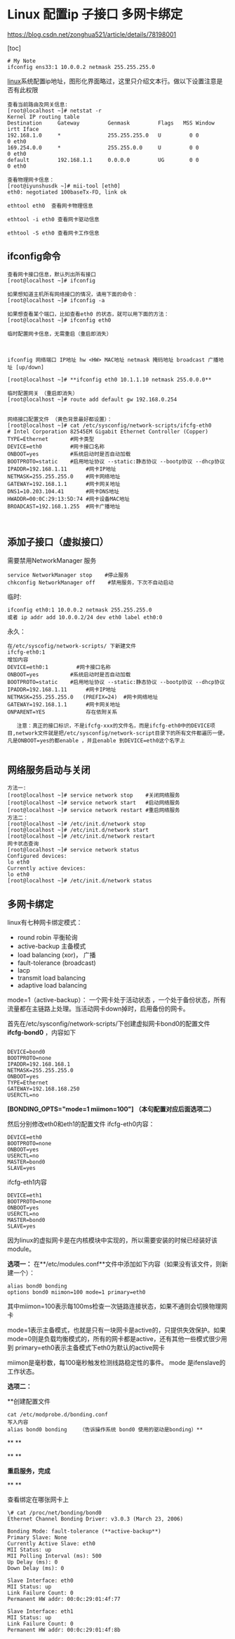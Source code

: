 # Linux 配置ip 子接口 多网卡绑定

https://blog.csdn.net/zonghua521/article/details/78198001

[toc]

```
# My Note
ifconfig ens33:1 10.0.0.2 netmask 255.255.255.0  
```


[linux](https://so.csdn.net/so/search?from=pc_blog_highlight&q=linux)系统配置ip地址，图形化界面略过，这里只介绍文本行。做以下设置注意是否有此权限



```
查看当前路由及网关信息:
[root@localhost ~]# netstat -r
Kernel IP routing table
Destination     Gateway         Genmask         Flags   MSS Window  irtt Iface
192.168.1.0     *               255.255.255.0   U         0 0          0 eth0
169.254.0.0     *               255.255.0.0     U         0 0          0 eth0
default         192.168.1.1     0.0.0.0         UG        0 0          0 eth0
 
查看物理网卡信息：
[root@iyunshusdk ~]# mii-tool [eth0]
eth0: negotiated 100baseTx-FD, link ok
```


```
ethtool eth0  查看网卡物理信息

ethtool -i eth0 查看网卡驱动信息

ethtool -S eth0 查看网卡工作信息
```




## ifconfig命令

```
查看网卡接口信息，默认列出所有接口
[root@localhost ~]# ifconfig

如果想知道主机所有网络接口的情况，请用下面的命令：
[root@localhost ~]# ifconfig -a
   
如果想查看某个端口，比如查看eth0 的状态，就可以用下面的方法：
[root@localhost ~]# ifconfig eth0
    
临时配置网卡信息，无需重启（重启即消失）
     
   
```


```
ifconfig 网络端口 IP地址 hw <HW> MAC地址 netmask 掩码地址 broadcast 广播地址 [up/down] 

[root@localhost ~]# **ifconfig eth0 10.1.1.10 netmask 255.0.0.0**
```




```
临时配置网关　（重启即消失）　
[root@localhost ~]# route add default gw 192.168.0.254

 
网络接口配置文件 （黄色背景最好都设置）：
[root@localhost ~]# cat /etc/sysconfig/network-scripts/ifcfg-eth0
# Intel Corporation 82545EM Gigabit Ethernet Controller (Copper)
TYPE=Ethernet       #网卡类型
DEVICE=eth0         #网卡接口名称
ONBOOT=yes          #系统启动时是否自动加载
BOOTPROTO=static    #启用地址协议 --static:静态协议 --bootp协议 --dhcp协议
IPADDR=192.168.1.11      #网卡IP地址
NETMASK=255.255.255.0    #网卡网络地址
GATEWAY=192.168.1.1      #网卡网关地址
DNS1=10.203.104.41       #网卡DNS地址
HWADDR=00:0C:29:13:5D:74 #网卡设备MAC地址
BROADCAST=192.168.1.255  #网卡广播地址 
 


```
## 添加子接口（虚拟接口）

需要禁用NetworkManager 服务

```
service NetworkManager stop    #停止服务
chkconfig NetworkManager off    #禁用服务，下次不自动启动
```

临时: 

```
ifconfig eth0:1 10.0.0.2 netmask 255.255.255.0  
或者 ip addr add 10.0.0.2/24 dev eth0 label eth0:0
```



永久：
```
在/etc/syscofig/network-scripts/ 下新建文件
ifcfg-eth0:1
增加内容
DEVICE=eth0:1         #网卡接口名称
ONBOOT=yes          #系统启动时是否自动加载
BOOTPROTO=static    #启用地址协议 --static:静态协议 --bootp协议 --dhcp协议
IPADDR=192.168.1.11      #网卡IP地址
NETMASK=255.255.255.0   (PREFIX=24)  #网卡网络地址
GATEWAY=192.168.1.1      #网卡网关地址
ONPARENT=YES             存在依附关系 
 
   注意：真正的接口标识，不是ifcfg-xxx的文件名，而是ifcfg-eth0中的DEVICE项目,network文件就是把/etc/sysconfig/network-script目录下的所有文件都遍历一便，凡是ONBOOT=yes的都enable ，并且enable 到DEVICE=eth0这个名字上
 
```
## 网络服务启动与关闭

```
方法一:
[root@localhost ~]# service network stop    #关闭网络服务
[root@localhost ~]# service network start   #启动网络服务
[root@localhost ~]# service network restart #重启网络服务
方法二：
[root@localhost ~]# /etc/init.d/network stop
[root@localhost ~]# /etc/init.d/network start
[root@localhost ~]# /etc/init.d/network restart 
网卡状态查询
[root@localhost ~]# service network status
Configured devices:
lo eth0
Currently active devices:
lo eth0
[root@localhost ~]# /etc/init.d/network status

```
## 多网卡绑定
linux有七种网卡绑定模式：
- round robin  平衡轮询
- active-backup  主备模式
- load balancing (xor)，  广播
- fault-tolerance (broadcast)
- lacp
- transmit load balancing
- adaptive load balancing

mode=1（active-backup）：
一个网卡处于活动状态 ，一个处于备份状态，所有流量都在主链路上处理。当活动网卡down掉时，启用备份的网卡。


首先在/etc/sysconfig/network-scripts/下创建虚拟网卡bond0的配置文件 **ifcfg-bond0** ，内容如下

```

DEVICE=bond0
BOOTPROTO=none
IPADDR=192.168.168.1
NETMASK=255.255.255.0
ONBOOT=yes
TYPE=Ethernet
GATEWAY=192.168.168.250
USERCTL=no
```


**[BONDING_OPTS="mode=1 miimon=100"]  （本句配置对应后面选项二）**

然后分别修改eth0和eth1的配置文件
ifcfg-eth0内容：


```
DEVICE=eth0
BOOTPROTO=none
ONBOOT=yes
USERCTL=no
MASTER=bond0   
SLAVE=yes
```


ifcfg-eth1内容


```
DEVICE=eth1
BOOTPROTO=none
ONBOOT=yes
USERCTL=no
MASTER=bond0
SLAVE=yes
```






因为linux的虚拟网卡是在内核模块中实现的，所以需要安装的时候已经装好该module。



**选项一：**
在**/etc/modules.conf**文件中添加如下内容（如果没有该文件，则新建一个）：


```
alias bond0 bonding
options bond0 miimon=100 mode=1 primary=eth0
```


其中miimon=100表示每100ms检查一次链路连接状态，如果不通则会切换物理网卡

mode=1表示主备模式，也就是只有一块网卡是active的，只提供失效保护。如果mode=0则是负载均衡模式的，所有的网卡都是active，还有其他一些模式很少用到
primary=eth0表示主备模式下eth0为默认的active网卡

miimon是毫秒数，每100毫秒触发检测线路稳定性的事件。
mode 是ifenslave的工作状态。



**选项二：**

**创建配置文件 

```
cat /etc/modprobe.d/bonding.conf
写入内容
alias bond0 bonding    （告诉操作系统 bond0 使用的驱动是bonding）**
```


**
**

**
**

**重启服务，完成**

**
**



查看绑定在哪张网卡上 


```
\# cat /proc/net/bonding/bond0
Ethernet Channel Bonding Driver: v3.0.3 (March 23, 2006)

Bonding Mode: fault-tolerance (**active-backup**)
Primary Slave: None
Currently Active Slave: eth0 
MII Status: up
MII Polling Interval (ms): 500
Up Delay (ms): 0
Down Delay (ms): 0

Slave Interface: eth0 
MII Status: up
Link Failure Count: 0
Permanent HW addr: 00:0c:29:01:4f:77

Slave Interface: eth1 
MII Status: up
Link Failure Count: 0
Permanent HW addr: 00:0c:29:01:4f:8b
```
